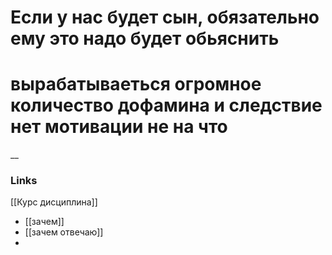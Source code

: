 
# Если у нас будет сын, обязательно ему это надо будет обьяснить
# вырабатываеться огромное количество дофамина и следствие нет мотивации не на что  

__

### Links
[[Курс дисциплина]]
- [[зачем]]
- [[зачем отвечаю]]
-